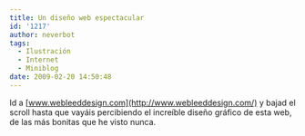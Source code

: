 ```yaml
---
title: Un diseño web espectacular
id: '1217'
author: neverbot
tags:
  - Ilustración
  - Internet
  - Miniblog
date: 2009-02-20 14:50:48
---
```


Id a [www.webleeddesign.com](http://www.webleeddesign.com/) y bajad el scroll hasta que vayáis percibiendo el increíble diseño gráfico de esta web, de las más bonitas que he visto nunca.